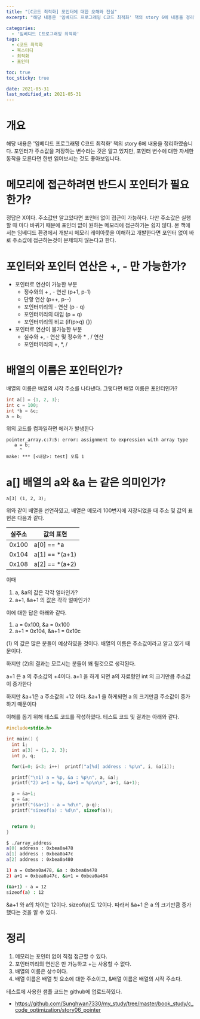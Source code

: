 ```yaml
---
title: "[C코드 최적화] 포인터에 대한 오해와 진실"
excerpt: "해당 내용은 '임베디드 프로그래밍 C코드 최적화' 책의 story 6에 내용을 정리하였습니다. "

categories:
  - '임베디드 C프로그래밍 최적화'
tags:
  - c코드 최적화
  - 북스터디
  - 최적화
  - 포인터

toc: true
toc_sticky: true

date: 2021-05-31
last_modified_at: 2021-05-31
---
```


# 개요

해당 내용은 '임베디드 프로그래밍 C코드 최적화' 책의 story 6에 내용을 정리하였습니다. 
포인터가 주소값을 저장하는 변수라는 것은 알고 있지만, 포인터 변수에 대한 자세한 동작을 모른다면 한번 읽어보시는 것도 좋아보입니다. 

# 메모리에 접근하려면 반드시 포인터가 필요한가?

정답은 X이다. 
주소값만 알고있다면 포인터 없이 접근이 가능하다. 
다만 주소값은 실행할 때 마다 바뀌기 때문에 포인터 없이 원하는 메모리에 접근하기는 쉽지 않다. 
본 책에서는 임베디드 환경에서 개발시 메모리 레이아웃을 이해하고 개발한다면 포인터 없이 바로 주소값에 접근하는것이 문제되지 않는다고 한다. 

# 포인터와 포인터 연산은 +, - 만 가능한가?

* 포인터로 연산이 가능한 부분
  * 정수와의 + , - 연산 (p+1, p-1)
  * 단항 연산 (p++, p--)
  * 포인터끼리의 - 연산 (p - q)
  * 포인터끼리의 대입 (p = q)
  * 포인터끼리의 비교 (if(p>q) {})
* 포인터로 연산이 불가능한 부분
  * 실수와 +, - 연산 및 정수와 * , / 연산
  * 포인터끼리의 +, *, /
  
# 배열의 이름은 포인터인가?

배열의 이름은 배열의 시작 주소를 나타낸다. 
그렇다면 배열 이름은 포인터인가?

```c
int a[] = {1, 2, 3};
int c = 100;
int *b = &c;
a = b;
```

위의 코드를 컴파일하면 에러가 발생한다 

```
pointer_array.c:7:5: error: assignment to expression with array type
   a = b;
     ^
make: *** [<내장>: test] 오류 1
```

# a[] 배열의 a와 &a 는 같은 의미인가?

```
a[3] (1, 2, 3);
```
위와 같이 배열을 선언하였고, 배열은 메모리 100번지에 저장되었을 때 주소 및 값의 표현은 다음과 같다.

|실주소|값의 표현|
|------|---|
|0x100|a[0] == *a|
|0x104|a[1] == *(a+1)|
|0x108|a[2] == *(a+2)|

이때 

1) a, &a의 값은 각각 얼마인가?
2) a+1, &a+1 의 값은 각각 얼마인가?

이에 대한 답은 아래와 같다. 

1) a = 0x100, &a = 0x100
2) a+1 = 0x104, &a+1 = 0x10c

(1) 의 값은 많은 분들이 예상하였을 것이다. 
배열의 이름은 주소값이라고 알고 있기 때문이다. 

하지만 (2)의 결과는 모르시는 분들이 꽤 될것으로 생각된다. 





a+1 은 a 의 주소값의 +4이다. 
a+1 을 하게 되면 a의 자료형인 int 의 크기만큼 주소값이 증가한다 

하지만 &a+1은 a 주소값의 +12 이다. 
&a+1 을 하게되면 a 의 크기만큼 주소값이 증가하기 때문이다 

이해를 돕기 위해 테스트 코드를 작성하였다. 
테스트 코드 및 결과는 아래와 같다. 
```c
#include<stdio.h>

int main() {
  int i;
  int a[3] = {1, 2, 3};
  int p, q;

  for(i=0; i<3; i++)  printf("a[%d] address : %p\n", i, &a[i]);

  printf("\n1) a = %p, &a : %p\n", a, &a);
  printf("2) a+1 = %p, &a+1 = %p\n\n", a+1, &a+1);

  p = &a+1;
  q = &a;
  printf("(&a+1) - a = %d\n", p-q);
  printf("sizeof(a) : %d\n", sizeof(a));


  return 0;
}
```

```bash
$ ./array_address
a[0] address : 0xbea0a478
a[1] address : 0xbea0a47c
a[2] address : 0xbea0a480

1) a = 0xbea0a478, &a : 0xbea0a478
2) a+1 = 0xbea0a47c, &a+1 = 0xbea0a484

(&a+1) - a = 12
sizeof(a) : 12
```

&a+1 와 a의 차이는 12이다. 
sizeof(a)도 12이다.
따라서 &a+1 은 a 의 크기만큼 증가했다는 것을 알 수 있다. 

# 정리

1. 메모리는 포인터 없이 직접 접근할 수 있다.
1. 포인터끼리의 연산은 만 가능하고 +는 사용할 수 없다.
1. 배열의 이름은 상수이다.
1. 배열 이름은 배열 첫 요소에 대한 주소이고, &배열 이름은 배열의 시작 주소다.

테스트에 사용한 샘플 코드는 github에 업로드하였다. 
* https://github.com/Sunghwan7330/my_study/tree/master/book_study/c_code_optimization/story06_pointer

